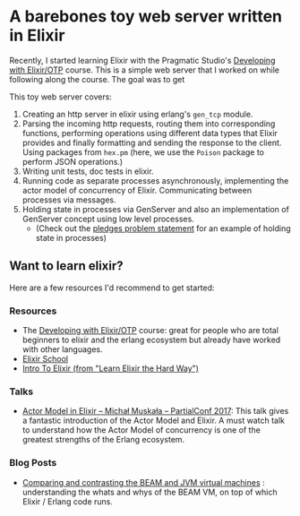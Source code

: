 # A barebones toy web server written in Elixir

Recently, I started learning Elixir with the Pragmatic
Studio's [Developing with Elixir/OTP](https://pragmaticstudio.com/elixir) course. This is a simple web server that I
worked on while following along the course. The goal was to get

This toy web server covers:

1. Creating an http server in elixir using erlang's `gen_tcp` module.
2. Parsing the incoming http requests, routing them into corresponding functions, performing operations using different
   data types that Elixir provides and finally formatting and sending the response to the client. Using packages
   from `hex.pm` (here, we use the `Poison` package to perform JSON operations.)
3. Writing unit tests, doc tests in elixir.
4. Running code as separate processes asynchronously, implementing the actor model of concurrency of Elixir.
   Communicating between
   processes via messages.
5. Holding state in processes via GenServer and also an implementation of GenServer concept using low level processes.
    - (Check out
      the [pledges problem statement](lib/barebones/pledges/README.md) for an example of holding state in processes)

## Want to learn elixir?

Here are a few resources I'd recommend to get started:

### Resources

- The [Developing with Elixir/OTP](https://pragmaticstudio.com/elixir) course: great for people who are total beginners
  to elixir and
  the erlang
  ecosystem but already have worked with other languages.
- [Elixir School](https://elixirschool.com/en)
- [Intro To Elixir (from "Learn Elixir the Hard Way")](https://github.com/WhiteRookPL/learn-elixir-the-hard-way/blob/master/docs/introduction-to-elixir.md)

### Talks

- [Actor Model in Elixir – Michał Muskała – PartialConf 2017](https://www.youtube.com/watch?v=N5vJ1Y2j0uI): This talk
  gives a fantastic introduction of the Actor Model and Elixir. A must watch talk to understand how the Actor Model of
  concurrency is one of the greatest strengths of the Erlang ecosystem.

### Blog Posts

- [Comparing and contrasting the BEAM and JVM virtual machines](https://www.erlang-solutions.com/blog/optimising-for-concurrency-comparing-and-contrasting-the-beam-and-jvm-virtual-machines/) :
  understanding the whats and whys of the BEAM VM, on top of which Elixir / Erlang code runs. 